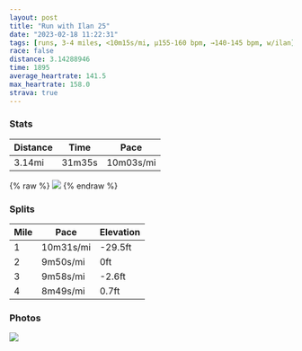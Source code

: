 ```yaml
---
layout: post
title: "Run with Ilan 25"
date: "2023-02-18 11:22:31"
tags: [runs, 3-4 miles, <10m15s/mi, μ155-160 bpm, →140-145 bpm, w/ilan]
race: false
distance: 3.14288946
time: 1895
average_heartrate: 141.5
max_heartrate: 158.0
strava: true
---
```


### Stats

| Distance | Time | Pace |
|----------|------|------|
|3.14mi|31m35s|10m03s/mi|

{% raw %}
<img src='https://maps.googleapis.com/maps/api/staticmap?maptype=roadmap&path=enc:_gwwF|ctbMSm@ABKDI^LXGh@QVYr@APBXGj@Pd@PPpAb@b@JXPl@~@e@xAKb@AROr@IJsBxGGd@r@d@`Ah@BAGBWM_Au@[OGTOVBGCHEBIT?\@Bh@`@vDzBpA`A~ClBr@j@`Bz@NZXXPJp@R|@Jr@VhD`Ax@\lAb@hACZBRCj@@h@Ib@A^@lAr@VCPSVQ`@EJ?ZJP@HGHi@Bi@JQFa@J]LAj@BTFLNd@BZAZGv@YB@n@Ox@Ed@GVHTANGbAd@X?\Fv@?j@SXNn@R~@rAl@Xj@P`@?PFt@?rAMf@^^N^^h@XtA`@b@Fl@@h@HpBR^N|A|@\BZN\F`@LLLZLD?LJb@A`@Bb@AhAB^Ab@Bn@AlAFf@AjADb@DpAFh@C~AN`BFr@R`@BvBBdBN~ADdAL\C`ADfA?b@Hl@Ad@D~@?l@Jz@QV@l@STEp@u@`@U\HLTPLTVd@C\Fr@?XXTD|@j@xC^`ADXFV@dCb@bCLh@HH?\F\CZFn@@~AVd@Jv@@`BXp@B~@Nd@@\HN?b@HXFZVnAf@p@Fd@JPA&key=AIzaSyC1MId7bFpkLXNAaYhBSTb8jLyiSqzbDtM&size=800x800&markers=color:yellow|label:S|40.75648,-74.00015&markers=color:green|label:F|40.72027999999999,-74.01293000000001'>
{% endraw %}

### Splits

| Mile | Pace | Elevation |
|------|------|-----------|
|1|10m31s/mi|-29.5ft|
|2|9m50s/mi|0ft|
|3|9m58s/mi|-2.6ft|
|4|8m49s/mi|0.7ft|

### Photos
<img src='https://dgtzuqphqg23d.cloudfront.net/qD2EgePY7hHxwLGyA8HAckZHar22FZ0ZMuH7DaIBpPI-576x768.jpg'>
